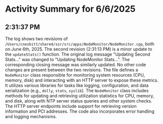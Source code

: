 # Activity Summary for 6/6/2025

## 2:31:37 PM
The log shows two revisions of `/Users/cnesbitt/shared/ssr/src/apps/NodeMonitor/NodeMonitor.cpp`, both on June 6th, 2025.  The second revision (2:31:13 PM) is a minor update to the `updateStats()` function.  The original log message "Updating Second Stats..." was changed to "Updating NodeMonitor Stats...".  The corresponding closing message was similarly updated.  No other code changes are present between the two revisions.  The file defines a `NodeMonitor` class responsible for monitoring system resources (CPU, memory, disk) and interacting with an HTTP server to expose these metrics.  It utilizes various libraries for tasks like logging, configuration, and data serialization (e.g., `dolly`, `stats`, `syslib`).  The `NodeMonitor` class includes methods for updating and retrieving utilization statistics for CPU, memory, and disk, along with NTP server status queries and other system checks.  The HTTP server endpoints include support for retrieving version information and PCI addresses.  The code also incorporates error handling and logging mechanisms.

